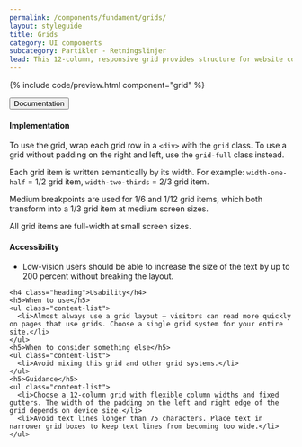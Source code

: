 ```yaml
---
permalink: /components/fundament/grids/
layout: styleguide
title: Grids
category: UI components
subcategory: Partikler - Retningslinjer
lead: This 12-column, responsive grid provides structure for website content.
---
```


{% include code/preview.html component="grid" %}

<div class="accordion-bordered">
  <button class="button-unstyled accordion-button"
      aria-expanded="true" aria-controls="grid-docs">
    Documentation
  </button>
  <div id="grid-docs" aria-hidden="false" class="accordion-content">
    <h4 class="heading">Implementation</h4>
    <p>To use the grid, wrap each grid row in a <code>&lt;div&gt;</code> with the <code>grid</code> class. To use a grid without padding on the right and left, use the <code>grid-full</code> class instead.</p>
    <p>Each grid item is written semantically by its width. For example: <code>width-one-half</code> = 1/2 grid item, <code>width-two-thirds</code> = 2/3 grid item.</p>
    <p>Medium breakpoints are used for 1/6 and 1/12 grid items, which both transform into a 1/3 grid item at medium screen sizes.</p>
    <p>All grid items are full-width at small screen sizes.</p>
    <h4 class="heading">Accessibility</h4>
    <ul class="content-list">
      <li>Low-vision users should be able to increase the size of the text by up to 200 percent without breaking the layout.</li>
    </ul>

    <h4 class="heading">Usability</h4>
    <h5>When to use</h5>
    <ul class="content-list">
      <li>Almost always use a grid layout — visitors can read more quickly on pages that use grids. Choose a single grid system for your entire site.</li>
    </ul>
    <h5>When to consider something else</h5>
    <ul class="content-list">
      <li>Avoid mixing this grid and other grid systems.</li>
    </ul>
    <h5>Guidance</h5>
    <ul class="content-list">
      <li>Choose a 12-column grid with flexible column widths and fixed gutters. The width of the padding on the left and right edge of the grid depends on device size.</li>
      <li>Avoid text lines longer than 75 characters. Place text in narrower grid boxes to keep text lines from becoming too wide.</li>
    </ul>
  </div>
</div>

